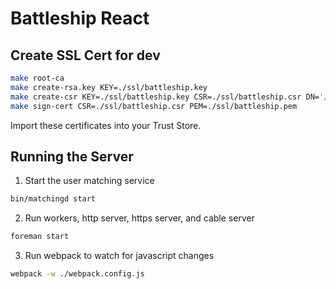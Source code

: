 # Battleship React

## Create SSL Cert for dev

```bash
make root-ca
make create-rsa.key KEY=./ssl/battleship.key
make create-csr KEY=./ssl/battleship.key CSR=./ssl/battleship.csr DN='/CN=localhost/C=US/'
make sign-cert CSR=./ssl/battleship.csr PEM=./ssl/battleship.pem
```

Import these certificates into your Trust Store.

## Running the Server

1) Start the user matching service

```bash
bin/matchingd start
```

2) Run workers, http server, https server, and cable server

```bash
foreman start
```

3) Run webpack to watch for javascript changes

```bash
webpack -w ./webpack.config.js
```
